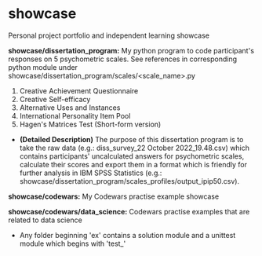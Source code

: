 # showcase
Personal project portfolio and independent learning showcase

**showcase/dissertation_program:** My python program to code participant's responses on 5 psychometric scales. See references in corresponding python module under showcase/dissertation_program/scales/<scale_name>.py
1. Creative Achievement Questionnaire
2. Creative Self-efficacy
3. Alternative Uses and Instances
4. International Personality Item Pool
5. Hagen's Matrices Test (Short-form version)
- **(Detailed Description)** The purpose of this dissertation program is to take the raw data (e.g.: diss_survey_22 October 2022_19.48.csv) which contains participants' uncalculated answers for psychometric scales, calculate their scores and export them in a format which is friendly for further analysis in IBM SPSS Statistics (e.g.: showcase/dissertation_program/scales_profiles/output_ipip50.csv).


**showcase/codewars:** My Codewars practise example showcase

**showcase/codewars/data_science:** Codewars practise examples that are related to data science
- Any folder beginning 'ex' contains a solution module and a unittest module which begins with 'test_'
